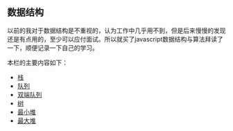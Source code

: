 ## 数据结构
以前的我对于数据结构是不重视的，认为工作中几乎用不到，但是后来慢慢的发现还是有点用的，至少可以应付面试。所以就买了javascript数据结构与算法拜读了一下，顺便记录一下自己的学习。

本栏的主要内容如下：
- [栈](stack)
- [队列](queue)
- [双端队列](deque)
- [树](tree)
- [最小堆](minheap)
- [最大堆](maxheap)